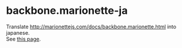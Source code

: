 backbone.marionette-ja
======================

Translate http://marionettejs.com/docs/backbone.marionette.html into japanese.  
See [this page](http://leader22.github.io/backbone.marionette-ja/).

